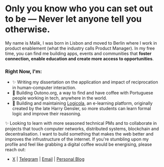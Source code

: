 # Only you know who you can set out to be — Never let anyone tell you otherwise.

My name is Malik, I was born in Lisbon and moved to Berlin where I work in product enablement (what the industry calls Product Manager). In my free time, you can find me building apps, events and communities that **foster connection, enable education and create more access to opportunities**.

### Right Now, I'm:
- ✨ Writing my dissertation on the application and impact of reciprocation in human-computer interaction.
- 🍁 Building Outono.org, a way to find and have coffee with Portuguese people working in tech, anywhere in the world.
- 🌱 Building and maintaining [Logicola](https://logicola.org), an e-learning platform, originally created by the late Harry Gensler, so more students can learn formal logic and improve their reasoning.
  
✨ Looking to learn with more seasoned technical PMs and to collaborate in projects that touch computer networks, distributed systems, blockchain and decentralisation. I want to build something that makes the web better and improves the infrustructure of the internet. If you're stumbling upon my profile and feel like grabbing a digital coffee would be energising, please reach out:
  -  [X](https://x.com/malikpiara) | [Telegram](https://t.me/malikpiara) | [Email](mailto:malik@hey.com) | [Personal Blog](https://moonwith.com/)

<!--
**malikpiara/malikpiara** is a ✨ _special_ ✨ repository because its `README.md` (this file) appears on your GitHub profile.

Here are some ideas to get you started:

- 🔭 I’m currently working on ...
- 🌱 I’m currently learning ...
- 👯 I’m looking to collaborate on ...
- 🤔 I’m looking for help with ...
- 💬 Ask me about ...
- 📫 How to reach me: ...
- 😄 Pronouns: ...
- ⚡ Fun fact: ...
-->
